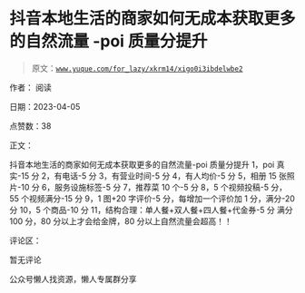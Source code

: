 # 抖音本地生活的商家如何无成本获取更多的自然流量 -poi 质量分提升

> 原文：[`www.yuque.com/for_lazy/xkrm14/xigo0i3ibdelwbe2`](https://www.yuque.com/for_lazy/xkrm14/xigo0i3ibdelwbe2)



作者： 阅读



日期：2023-04-05



点赞数：38

<ne-hole id="ueb394ab9" data-lake-id="ueb394ab9">

正文：



抖音本地生活的商家如何无成本获取更多的自然流量-poi 质量分提升 1，poi 真实-15 分 2，有电话-5 分 3，有营业时间-5 分 4，有人均价-5 分 5，相册 15 张照片-10 分 6，服务设施标签-5 分 7，推荐菜 10 个-5 分 8，5 个视频投稿-5 分，55 个视频满分-15 分 9，1 图+20 字评价-5 分，每增加一个评价加 1 分，满分-20 分 10，5 个商品-10 分 11，结构合理：单人餐+双人餐+四人餐+代金券-5 分 满分 100 分，80 分以上才会给金牌，80 分以上自然流量会超高！！

<ne-hole id="u5a9a24ee" data-lake-id="u5a9a24ee">

评论区：



暂无评论

<ne-hole id="u8b685626" data-lake-id="u8b685626">

公众号懒人找资源，懒人专属群分享

</ne-hole></ne-hole></ne-hole>